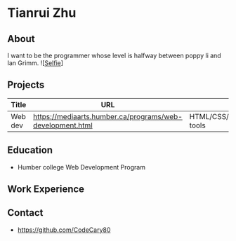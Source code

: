 # Tianrui Zhu

## About
I want to be the programmer whose level is halfway between poppy li and Ian Grimm.
![[Selfie](https://imgur.com/a/jTIQr9j)]

## Projects
| Title | URL | Tech |
| ----------- | ----------- | ----------- |
| Web dev | https://mediaarts.humber.ca/programs/web-development.html | HTML/CSS/SQL/JavaScript/Design tools |

## Education
- Humber college Web Development Program

## Work Experience


## Contact
- https://github.com/CodeCary80
